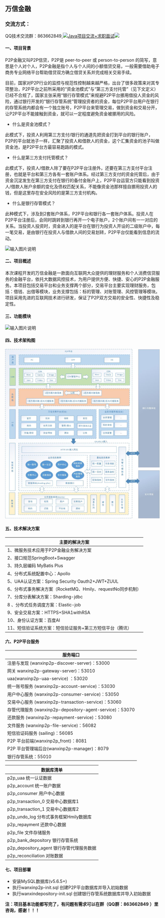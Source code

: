 ## 万信金融

### 交流方式：
QQ技术交流群：863662849<a target="_blank" href="https://qm.qq.com/cgi-bin/qm/qr?k=9yLlyD1dRBL97xmBKw43zRt0-6xg8ohb&jump_from=webapi">
<img border="0" src="//pub.idqqimg.com/wpa/images/group.png" alt="Java项目交流+求职面试" title="Java项目交流+求职面试"></a><a target="_blank" href="http://mail.qq.com/cgi-bin/qm_share?t=qm_mailme&email=f0hLSE9OTkdHTT8ODlEcEBI" style="text-decoration:none;"><img src="http://rescdn.qqmail.com/zh_CN/htmledition/images/function/qm_open/ico_mailme_02.png"/></a>

#### 一、项目背景
P2P金融又叫P2P信贷，P2P是 peer-to-peer 或 person-to-person 的简写，意思是个人对个人，P2P金融是指个人与个人间的小额借贷交易，一般需要借助电子商务专业网络平台帮助借贷双方确立借贷关系并完成相关交易手续。

目前，国家对P2P行业的监控与规范性控制越来越严格，出台了很多政策来对其专项整治，P2P平台之前所采用的“资金池模式”与“第三方支付托管”（见下文定义）已经不合规了，国家主张采用“银行存管模式”来规避P2P平台挪用借投人资金的风险，通过银行开发的“银行存管系统”管理投资者的资金，每位P2P平台用户在银行的存管系统内都会有一个独立账号，P2P平台来管理交易，做到资金和交易分开，让P2P平台不能接触到资金，就可以一定程度避免资金被挪用的风险。

- 什么是资金池模式？

此模式下，投资人利用第三方支付/银行的通道先把资金打到平台的银行账户，P2P的平台就池子一样，汇聚了投资人和借款人的资金，这个汇集资金的池子叫做资金池，是P2P平台方最容易跑路的模式。

- 什么是第三方支付托管模式？

此模式下，投资人/借款人除了要在P2P平台注册外，还要在第三方支付平台注册，也就是平台和第三方各有一套账户体系。经过第三方支付的资金托管后，由于资金沉淀发生在第三方支付在银行的备付金账户上，P2P平台运营方只能看到投资人/借款人账户余额的变化及债权匹配关系，不能像资金池那样擅自挪用投资人的钱，但是这里存在安全风险的是第三方支付机构。

- 什么是银行存管模式？

此种模式下，涉及到2套账户体系，P2P平台和银行各一套账户体系。投资人在P2P平台注册后，会同时跳转到银行再开一个电子账户，2个账户间有一一对应的关系。当投资人投资时，资金进入的是平台在银行为投资人开设的二级账户中，每一笔交易，是由银行在投资人与借款人间的交易划转，P2P平台仅能看到信息的流动。

![输入图片说明](https://images.gitee.com/uploads/images/2020/0815/130435_9db706b6_800553.png "屏幕截图.png")

#### 二、项目概述 
本次课程开发的万信金融是一款面向互联网大众提供的理财服务和个人消费信贷服务的金融平台，依托大数据风控技术，为用户提供方便、快捷、安心的P2P金融服务。本项目包括交易平台和业务支撑两个部分，交易平台主要实现理财服务，包括：借钱、出借等模块，业务支撑包括：标的管理、对账管理、风控管理等模块。项目采用先进的互联网技术进行研发，保证了P2P双方交易的安全性、快捷性及稳定性。

#### 三、功能模块
![输入图片说明](https://images.gitee.com/uploads/images/2020/0815/130453_5d60c2c7_800553.png "屏幕截图.png")

#### 四、技术架构图
![](Doc/技术架构图.png)

#### 五、技术解决方案
|  主要的解决方案    |
| ---- |
|  1、微服务技术应用于P2P金融业务解决方案   |
| 2、接口规范SpringBoot+Swagger|
| 3、持久层编码 MyBatis Plus|
| 4、分布式系统配置中心：Apollo|
| 5、UAA认证方案：Spring Security Oauth2+JWT+ZUUL|
| 6、分布式事务解决方案（RocketMQ、Hmily、requestNo同步机制）|
| 7、分库分表解决方案：Sharding-jdbc|
| 8 、分布式任务调度方案：Elastic-job|
| 9、安全交易方案：HTTPS+SHA1withRSA|
| 10、身份认证方案：百度AI|
| 11、短信验证系统方案：短信验证服务+第三方短信平台（腾讯）|

#### 六、P2P平台服务
| 服务端口                                                 |
| -------------------------------------------------------- |
| 注册与发现 (wanxinp2p-discover-server)：53000            |
| 网关 wanxinp2p-gateway-server)：53010                    |
| uaa(wanxinp2p-uaa-service) ：53020                       |
| 统一账号服务 (wanxinp2p-account-service)：53030          |
| 用户中心服务 (wanxinp2p-consumer-service)：53050         |
| 交易中心服务 (wanxinp2p-transaction-service)：53060      |
| 存管代理服务 (wanxinp2p-depository-agent-service)：53070 |
| 还款服务 (wanxinp2p-repayment-service)：53080            |
| 文件服务 (wanxinp2p-file-service)：56082                 |
| 短信验证码服务 (sailing)：56085                          |
| P2P 平台前端(wanxinp2p_front)：8081                      |
| P2P 平台管理端后台(wanxinp2p-manager)：8079                                 |
| 银行存管系统：55010                                      |

| 数据库清单                                |
| ----------------------------------------- |
| p2p_uaa 统一认证数据                      |
| p2p_account 统一账户数据                  |
| p2p_consumer 用户中心数据                 |
| p2p_transaction_0 交易中心数据库1         |
| p2p_transaction_1 交易中心数据库2         |
| p2p_undo_log 分布式事务框架Hmily数据库    |
| p2p_repayment 还款中心数据                |
| p2p_file 文件存储服务                     |
| p2p_bank_depository 银行存管系统          |
| p2p_depository_agent 银行存管代理服务数据 |
| p2p_reconciliation 对账数据               |

#### 七、项目部署

- 安装MySQL数据库(v5.6.5+)
- 执行wanxinp2p-init.sql 创建P2P平台数据库并导入初始数据
- 执行wanxindepository-init.sql 创建银行存管系统数据库并导入初始数据

**注：项目基本功能都写完了，有问题有需求可以在群（QQ群：863662849 ）里咨询，感谢！！！**
